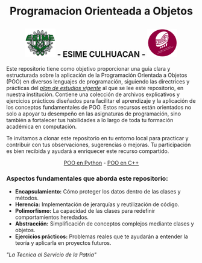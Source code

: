 
<div align="middle">

# Programacion Orienteada a Objetos
  
## <img src="ESIME-LOGO.png" width="80"> - ESIME CULHUACAN - <img src="IC-LOGO.png" width="80">

</div>

Este repositorio tiene como objetivo proporcionar una guía clara y estructurada sobre la aplicación de la Programación Orientada a Objetos (POO) en diversos lenguajes de programación, siguiendo las directrices y prácticas del *[plan de estudios vigente](https://sacadem.esimecu.ipn.mx/public/ic/planes/plan%20de%20estudios.pd)* al que se lee este repositorio, en nuestra institución. Contiene una colección de archivos explicativos y ejercicios prácticos diseñados para facilitar el aprendizaje y la aplicación de los conceptos fundamentales de POO. Estos recursos están orientados no solo a apoyar tu desempeño en las asignaturas de programación, sino también a fortalecer tus habilidades a lo largo de toda tu formación académica en computación.

Te invitamos a clonar este repositorio en tu entorno local para practicar y contribuir con tus observaciones, sugerencias o mejoras. Tu participación es bien recibida y ayudará a enriquecer este recurso compartido.

<div align="middle">

[POO en Python](Poo-Python)   -   [POO en C++](Poo-C++)

</div>

### Aspectos fundamentales que aborda este repositorio:

- **Encapsulamiento:** Cómo proteger los datos dentro de las clases y métodos.
- **Herencia:** Implementación de jerarquías y reutilización de código.
- **Polimorfismo:** La capacidad de las clases para redefinir comportamientos heredados.
- **Abstracción:** Simplificación de conceptos complejos mediante clases y objetos.
- **Ejercicios prácticos:** Problemas reales que te ayudarán a entender la teoría y aplicarla en proyectos futuros.

  
*"La Tecnica al Servicio de la Patria"*

